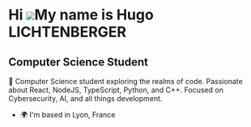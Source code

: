 Hi ![](https://user-images.githubusercontent.com/18350557/176309783-0785949b-9127-417c-8b55-ab5a4333674e.gif)My name is Hugo LICHTENBERGER
==========================================================================================================================================

Computer Science Student
------------------------

🚀 Computer Science student exploring the realms of code. Passionate about React, NodeJS, TypeScript, Python, and C++. Focused on Cybersecurity, AI, and all things development.

* 🌍  I'm based in Lyon, France
